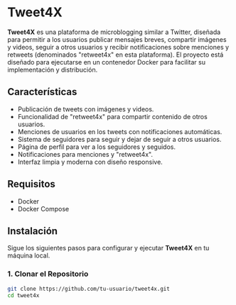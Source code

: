 # Tweet4X

**Tweet4X** es una plataforma de microblogging similar a Twitter, diseñada para permitir a los usuarios publicar mensajes breves, compartir imágenes y videos, seguir a otros usuarios y recibir notificaciones sobre menciones y retweets (denominados "retweet4x" en esta plataforma). El proyecto está diseñado para ejecutarse en un contenedor Docker para facilitar su implementación y distribución.

## Características

- Publicación de tweets con imágenes y videos.
- Funcionalidad de "retweet4x" para compartir contenido de otros usuarios.
- Menciones de usuarios en los tweets con notificaciones automáticas.
- Sistema de seguidores para seguir y dejar de seguir a otros usuarios.
- Página de perfil para ver a los seguidores y seguidos.
- Notificaciones para menciones y "retweet4x".
- Interfaz limpia y moderna con diseño responsive.

## Requisitos

- Docker
- Docker Compose

## Instalación

Sigue los siguientes pasos para configurar y ejecutar **Tweet4X** en tu máquina local.

### 1. Clonar el Repositorio

```bash
git clone https://github.com/tu-usuario/tweet4x.git
cd tweet4x
